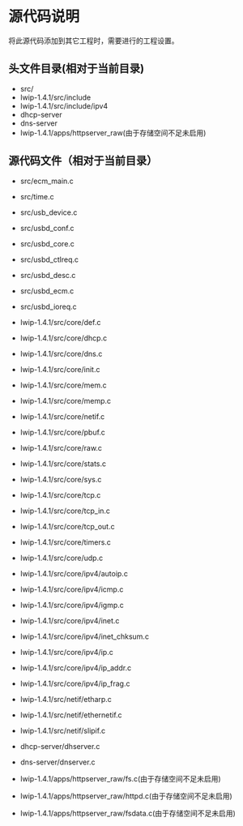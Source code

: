 # 源代码说明
将此源代码添加到其它工程时，需要进行的工程设置。
## 头文件目录(相对于当前目录)
* src/
* lwip-1.4.1/src/include
* lwip-1.4.1/src/include/ipv4
* dhcp-server
* dns-server
* lwip-1.4.1/apps/httpserver_raw(由于存储空间不足未启用)

## 源代码文件（相对于当前目录）

* src/ecm_main.c
* src/time.c
* src/usb_device.c
* src/usbd_conf.c
* src/usbd_core.c
* src/usbd_ctlreq.c
* src/usbd_desc.c
* src/usbd_ecm.c
* src/usbd_ioreq.c


* lwip-1.4.1/src/core/def.c
* lwip-1.4.1/src/core/dhcp.c
* lwip-1.4.1/src/core/dns.c
* lwip-1.4.1/src/core/init.c
* lwip-1.4.1/src/core/mem.c
* lwip-1.4.1/src/core/memp.c
* lwip-1.4.1/src/core/netif.c
* lwip-1.4.1/src/core/pbuf.c
* lwip-1.4.1/src/core/raw.c
* lwip-1.4.1/src/core/stats.c
* lwip-1.4.1/src/core/sys.c
* lwip-1.4.1/src/core/tcp.c
* lwip-1.4.1/src/core/tcp_in.c
* lwip-1.4.1/src/core/tcp_out.c
* lwip-1.4.1/src/core/timers.c
* lwip-1.4.1/src/core/udp.c
* lwip-1.4.1/src/core/ipv4/autoip.c
* lwip-1.4.1/src/core/ipv4/icmp.c
* lwip-1.4.1/src/core/ipv4/igmp.c
* lwip-1.4.1/src/core/ipv4/inet.c
* lwip-1.4.1/src/core/ipv4/inet_chksum.c
* lwip-1.4.1/src/core/ipv4/ip.c
* lwip-1.4.1/src/core/ipv4/ip_addr.c
* lwip-1.4.1/src/core/ipv4/ip_frag.c
* lwip-1.4.1/src/netif/etharp.c
* lwip-1.4.1/src/netif/ethernetif.c
* lwip-1.4.1/src/netif/slipif.c

*  dhcp-server/dhserver.c

*  dns-server/dnserver.c

*  lwip-1.4.1/apps/httpserver_raw/fs.c(由于存储空间不足未启用)
*  lwip-1.4.1/apps/httpserver_raw/httpd.c(由于存储空间不足未启用)
*  lwip-1.4.1/apps/httpserver_raw/fsdata.c(由于存储空间不足未启用)
